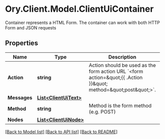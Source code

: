 # Ory.Client.Model.ClientUiContainer
Container represents a HTML Form. The container can work with both HTTP Form and JSON requests

## Properties

Name | Type | Description | Notes
------------ | ------------- | ------------- | -------------
**Action** | **string** | Action should be used as the form action URL &#x60;&lt;form action&#x3D;\&quot;{{ .Action }}\&quot; method&#x3D;\&quot;post\&quot;&gt;&#x60;. | 
**Messages** | [**List&lt;ClientUiText&gt;**](ClientUiText.md) |  | [optional] 
**Method** | **string** | Method is the form method (e.g. POST) | 
**Nodes** | [**List&lt;ClientUiNode&gt;**](ClientUiNode.md) |  | 

[[Back to Model list]](../README.md#documentation-for-models) [[Back to API list]](../README.md#documentation-for-api-endpoints) [[Back to README]](../README.md)

